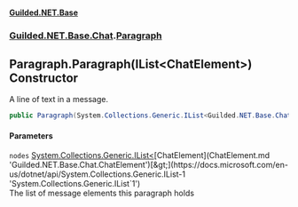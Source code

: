#### [Guilded.NET.Base](Guilded_NET_Base.md 'Guilded.NET.Base')
### [Guilded.NET.Base.Chat](Guilded_NET_Base.md#Guilded_NET_Base_Chat 'Guilded.NET.Base.Chat').[Paragraph](Paragraph.md 'Guilded.NET.Base.Chat.Paragraph')
## Paragraph.Paragraph(IList&lt;ChatElement&gt;) Constructor
A line of text in a message.  
```csharp
public Paragraph(System.Collections.Generic.IList<Guilded.NET.Base.Chat.ChatElement> nodes);
```
#### Parameters
<a name='Guilded_NET_Base_Chat_Paragraph_Paragraph(System_Collections_Generic_IList_Guilded_NET_Base_Chat_ChatElement_)_nodes'></a>
`nodes` [System.Collections.Generic.IList&lt;](https://docs.microsoft.com/en-us/dotnet/api/System.Collections.Generic.IList-1 'System.Collections.Generic.IList`1')[ChatElement](ChatElement.md 'Guilded.NET.Base.Chat.ChatElement')[&gt;](https://docs.microsoft.com/en-us/dotnet/api/System.Collections.Generic.IList-1 'System.Collections.Generic.IList`1')  
The list of message elements this paragraph holds
  
